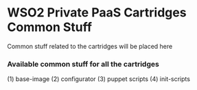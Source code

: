 # WSO2 Private PaaS Cartridges Common Stuff

Common stuff related to the cartridges will be placed here

### Available common stuff for all the cartridges

(1) base-image
(2) configurator
(3) puppet scripts
(4) init-scripts